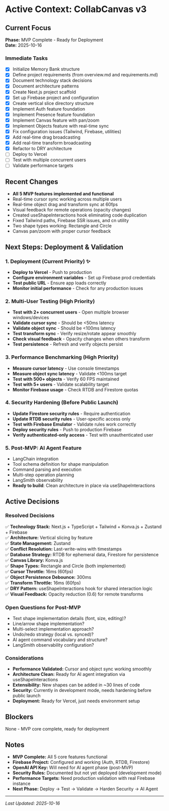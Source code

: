 # Active Context: CollabCanvas v3

## Current Focus
**Phase:** MVP Complete - Ready for Deployment  
**Date:** 2025-10-16

### Immediate Tasks
- [x] Initialize Memory Bank structure
- [x] Define project requirements (from overview.md and requirements.md)
- [x] Document technology stack decisions
- [x] Document architecture patterns
- [x] Create Next.js project scaffold
- [x] Set up Firebase project and configuration
- [x] Create vertical slice directory structure
- [x] Implement Auth feature foundation
- [x] Implement Presence feature foundation
- [x] Implement Canvas feature with pan/zoom
- [x] Implement Objects feature with real-time sync
- [x] Fix configuration issues (Tailwind, Firebase, utilities)
- [x] Add real-time drag broadcasting
- [x] Add real-time transform broadcasting
- [x] Refactor to DRY architecture
- [ ] Deploy to Vercel
- [ ] Test with multiple concurrent users
- [ ] Validate performance targets

## Recent Changes
- **All 5 MVP features implemented and functional**
- Real-time cursor sync working across multiple users
- Real-time object drag and transform sync at 60fps
- Visual feedback for remote operations (opacity changes)
- Created useShapeInteractions hook eliminating code duplication
- Fixed Tailwind paths, Firebase SSR issues, and cn utility
- Two shape types working: Rectangle and Circle
- Canvas pan/zoom with proper cursor feedback

## Next Steps: Deployment & Validation

### 1. Deployment (Current Priority) ✨
- **Deploy to Vercel** - Push to production
- **Configure environment variables** - Set up Firebase prod credentials
- **Test public URL** - Ensure app loads correctly
- **Monitor initial performance** - Check for any production issues

### 2. Multi-User Testing (High Priority)
- **Test with 2+ concurrent users** - Open multiple browser windows/devices
- **Validate cursor sync** - Should be <50ms latency
- **Validate object sync** - Should be <100ms latency
- **Test transform sync** - Verify resize/rotate appear smoothly
- **Check visual feedback** - Opacity changes when others transform
- **Test persistence** - Refresh and verify objects persist

### 3. Performance Benchmarking (High Priority)
- **Measure cursor latency** - Use console timestamps
- **Measure object sync latency** - Validate <100ms target
- **Test with 500+ objects** - Verify 60 FPS maintained
- **Test with 5+ users** - Validate scalability target
- **Monitor Firebase usage** - Check RTDB and Firestore quotas

### 4. Security Hardening (Before Public Launch)
- **Update Firestore security rules** - Require authentication
- **Update RTDB security rules** - User-specific access only
- **Test with Firebase Emulator** - Validate rules work correctly
- **Deploy security rules** - Push to production Firebase
- **Verify authenticated-only access** - Test with unauthenticated user

### 5. Post-MVP: AI Agent Feature
- LangChain integration
- Tool schema definition for shape manipulation
- Command parsing and execution
- Multi-step operation planning
- LangSmith observability
- **Ready to build**: Clean architecture in place via useShapeInteractions

## Active Decisions

### Resolved Decisions
✅ **Technology Stack:** Next.js + TypeScript + Tailwind + Konva.js + Zustand + Firebase  
✅ **Architecture:** Vertical slicing by feature  
✅ **State Management:** Zustand  
✅ **Conflict Resolution:** Last-write-wins with timestamps  
✅ **Database Strategy:** RTDB for ephemeral data, Firestore for persistence  
✅ **Canvas Library:** Konva.js  
✅ **Shape Types:** Rectangle and Circle (both implemented)  
✅ **Cursor Throttle:** 16ms (60fps)  
✅ **Object Persistence Debounce:** 300ms  
✅ **Transform Throttle:** 16ms (60fps)  
✅ **DRY Pattern:** useShapeInteractions hook for shared interaction logic  
✅ **Visual Feedback:** Opacity reduction (0.6) for remote transforms  

### Open Questions for Post-MVP
- Text shape implementation details (font, size, editing)?
- Line/arrow shape implementation?
- Multi-select implementation approach?
- Undo/redo strategy (local vs. synced)?
- AI agent command vocabulary and structure?
- LangSmith observability configuration?

### Considerations
- **Performance Validated:** Cursor and object sync working smoothly
- **Architecture Clean:** Ready for AI agent integration via useShapeInteractions
- **Extensibility:** New shapes can be added in ~30 lines of code
- **Security:** Currently in development mode, needs hardening before public launch
- **Deployment:** Ready for Vercel, just needs environment setup

## Blockers
None - MVP core complete, ready for deployment

## Notes
- **MVP Complete:** All 5 core features functional
- **Firebase Project:** Configured and working (Auth, RTDB, Firestore)
- **OpenAI API Key:** Will need for AI agent phase (post-MVP)
- **Security Rules:** Documented but not yet deployed (development mode)
- **Performance Targets:** Need production validation with real Firebase instance
- **Next Phase:** Deploy → Test → Validate → Harden Security → AI Agent

---
*Last Updated: 2025-10-16*

